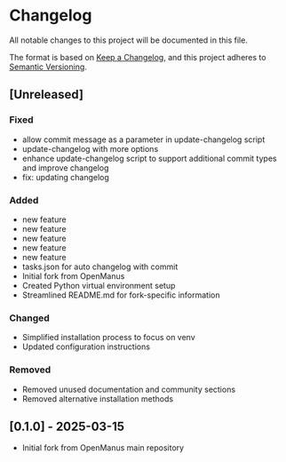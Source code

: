 # Changelog

All notable changes to this project will be documented in this file.

The format is based on [Keep a Changelog](https://keepachangelog.com/en/1.0.0/),
and this project adheres to [Semantic Versioning](https://semver.org/spec/v2.0.0.html).

## [Unreleased]

### Fixed
- allow commit message as a parameter in update-changelog script
- update-changelog  with more options
- enhance update-changelog script to support additional commit types and improve changelog
- fix: updating changelog

### Added
- new feature
- new feature
- new feature
- new feature
- new feature
- tasks.json for auto changelog with commit
- Initial fork from OpenManus
- Created Python virtual environment setup
- Streamlined README.md for fork-specific information

### Changed
- Simplified installation process to focus on venv
- Updated configuration instructions

### Removed
- Removed unused documentation and community sections
- Removed alternative installation methods


## [0.1.0] - 2025-03-15
- Initial fork from OpenManus main repository

